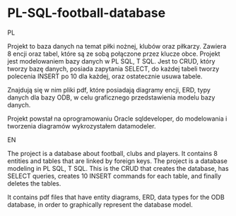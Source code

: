 # PL-SQL-football-database

PL


Projekt to baza danych na temat piłki nożnej, klubów oraz piłkarzy. Zawiera 8 encji oraz tabel, które są ze sobą połączone przez klucze obce. Projekt jest modelowaniem bazy danych w PL SQL, T SQL. Jest to CRUD, który tworzy bazę danych, posiada zapytania SELECT, do każdej tabeli tworzy polecenia INSERT po 10 dla każdej, oraz ostatecznie usuwa tabele.

Znajdują się w nim pliki pdf, które posiadają diagramy encji, ERD, typy danych dla bazy ODB, w celu graficznego przedstawienia modelu bazy danych. 

Projekt powstał na oprogramowaniu Oracle sqldeveloper, do modelowania i tworzenia diagramów wykrozystałem datamodeler.



EN


The project is a database about football, clubs and players. It contains 8 entities and tables that are linked by foreign keys. The project is a database modeling in PL SQL, T SQL. This is the CRUD that creates the database, has SELECT queries, creates 10 INSERT commands for each table, and finally deletes the tables.


It contains pdf files that have entity diagrams, ERD, data types for the ODB database, in order to graphically represent the database model.
